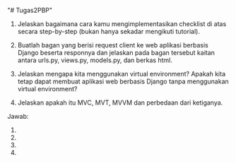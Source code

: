 "# Tugas2PBP" 
1. Jelaskan bagaimana cara kamu mengimplementasikan checklist di atas secara step-by-step (bukan hanya sekadar mengikuti tutorial).

2. Buatlah bagan yang berisi request client ke web aplikasi berbasis Django beserta responnya dan jelaskan pada bagan tersebut kaitan antara urls.py, views.py, models.py, dan berkas html.

3. Jelaskan mengapa kita menggunakan virtual environment? Apakah kita tetap dapat membuat aplikasi web berbasis Django tanpa menggunakan virtual environment?

4. Jelaskan apakah itu MVC, MVT, MVVM dan perbedaan dari ketiganya.

Jawab:

1. 

2. 

3. 

4. 